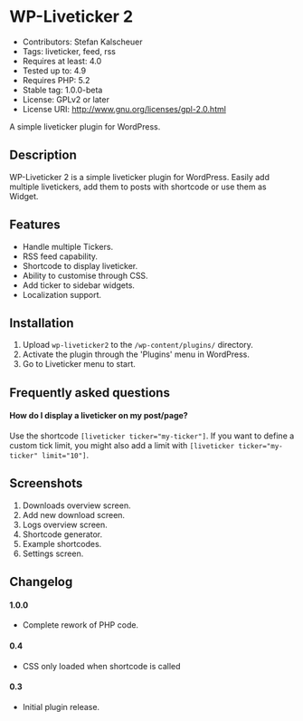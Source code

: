 # WP-Liveticker 2

* Contributors:      Stefan Kalscheuer
* Tags:              liveticker, feed, rss
* Requires at least: 4.0
* Tested up to:      4.9
* Requires PHP:      5.2
* Stable tag:        1.0.0-beta
* License:           GPLv2 or later
* License URI:       http://www.gnu.org/licenses/gpl-2.0.html

A simple liveticker plugin for WordPress.

## Description

WP-Liveticker 2 is a simple liveticker plugin for WordPress. Easily add multiple livetickers, add them to posts with shortcode or use them as Widget.

## Features
* Handle multiple Tickers.
* RSS feed capability.
* Shortcode to display liveticker.
* Ability to customise through CSS.
* Add ticker to sidebar widgets.
* Localization support.

## Installation

1. Upload `wp-liveticker2` to the `/wp-content/plugins/` directory.
2. Activate the plugin through the 'Plugins' menu in WordPress.
3. Go to Liveticker menu to start.

## Frequently asked questions

#### How do I display a liveticker on my post/page?

Use the shortcode `[liveticker ticker="my-ticker"]`.
If you want to define a custom tick limit, you might also add a limit with `[liveticker ticker="my-ticker" limit="10"]`.

## Screenshots

1. Downloads overview screen.
2. Add new download screen.
3. Logs overview screen.
4. Shortcode generator.
5. Example shortcodes.
6. Settings screen.

## Changelog

#### 1.0.0
* Complete rework of PHP code.

#### 0.4
* CSS only loaded when shortcode is called

#### 0.3
* Initial plugin release.
